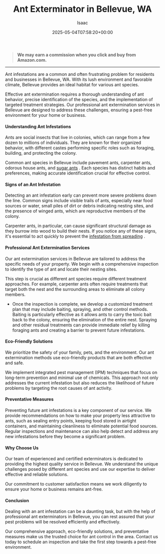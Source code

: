 ﻿---
author: Isaac
layout: post
title: Ant Exterminator in Bellevue, WA
date: '2025-05-04T07:58:20+00:00'
categories:
- Ants
- Bellevue
- Guide
tags: []
slug: /ant-exterminator-in-bellevue/
lastmod: 2025-05-07T12:21:23+03:00
---
> **We may earn a commission when you click and buy from Amazon.com.**
>

---
Ant infestations are a common and often frustrating problem for residents and businesses in Bellevue, WA. With its lush environment and favorable climate, Bellevue provides an ideal habitat for various ant species.

Effective ant extermination requires a thorough understanding of ant behavior, precise identification of the species, and the implementation of targeted treatment strategies. Our professional ant extermination services in Bellevue are designed to address these challenges, ensuring a pest-free environment for your home or business.
#### Understanding Ant Infestations
Ants are social insects that live in colonies, which can range from a few dozen to millions of individuals. They are known for their organized behavior, with different castes performing specific roles such as foraging, building, and protecting the colony.

Common ant species in Bellevue include pavement ants, carpenter ants, odorous house ants, and
[sugar ants](https://pestpolicy.com/how-to-get-rid-of-sugar-ants/)
. Each species has distinct habits and preferences, making accurate identification crucial for effective control.
#### Signs of an Ant Infestation
Detecting an ant infestation early can prevent more severe problems down the line. Common signs include visible trails of ants, especially near food sources or water, small piles of dirt or debris indicating nesting sites, and the presence of winged ants, which are reproductive members of the colony.

Carpenter ants, in particular, can cause significant structural damage as they burrow into wood to build their nests. If you notice any of these signs, it's essential to act quickly to prevent the
[infestation from spreading](https://pestpolicy.com/how-to-rid-your-home-of-big-headed-ants/)
.
#### Professional Ant Extermination Services
Our ant extermination services in Bellevue are tailored to address the specific needs of your property. We begin with a comprehensive inspection to identify the type of ant and locate their nesting sites.

This step is crucial as different ant species require different treatment approaches. For example, carpenter ants often require treatments that target both the nest and the surrounding areas to eliminate all colony members.
- Once the inspection is complete, we develop a customized treatment plan that may include baiting, spraying, and other control methods.
Baiting is particularly effective as it allows ants to carry the toxic bait back to the colony, ensuring the elimination of the entire nest. Spraying and other residual treatments can provide immediate relief by killing foraging ants and creating a barrier to prevent future infestations.
#### Eco-Friendly Solutions
We prioritize the safety of your family, pets, and the environment. Our ant extermination methods use eco-friendly products that are both effective and safe.

We implement integrated pest management (IPM) techniques that focus on long-term prevention and minimal use of chemicals. This approach not only addresses the current infestation but also reduces the likelihood of future problems by targeting the root causes of ant activity.
#### Preventative Measures
Preventing future ant infestations is a key component of our service. We provide recommendations on how to make your property less attractive to ants, such as sealing entry points, keeping food stored in airtight containers, and maintaining cleanliness to eliminate potential food sources. Regular inspections and maintenance can also help detect and address any new infestations before they become a significant problem.
#### Why Choose Us
Our team of experienced and certified exterminators is dedicated to providing the highest quality service in Bellevue. We understand the unique challenges posed by different ant species and use our expertise to deliver effective and reliable solutions.

Our commitment to customer satisfaction means we work diligently to ensure your home or business remains ant-free.
#### Conclusion
Dealing with an ant infestation can be a daunting task, but with the help of professional ant exterminators in Bellevue, you can rest assured that your pest problems will be resolved efficiently and effectively.

Our comprehensive approach, eco-friendly solutions, and preventative measures make us the trusted choice for ant control in the area. Contact us today to schedule an inspection and take the first step towards a pest-free environment.